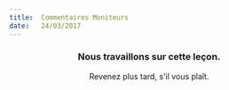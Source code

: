 ```yaml
---
title:  Commentaires Moniteurs
date:   24/03/2017
---
```


### <center>Nous travaillons sur cette leçon.</center>
<center>Revenez plus tard, s'il vous plaît.</center>